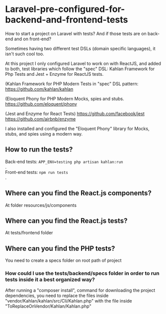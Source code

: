 # Laravel-pre-configured-for-backend-and-frontend-tests
How to start a project on Laravel with tests? And if those tests are on back-end and on front-end? 
   
Sometimes having two different test DSLs (domain specific languages), it isn't such cool too.  
  
At this project I only configured Laravel to work on with ReactJS, and added to both, test libraries which follow the "spec" DSL: Kahlan Framework for Php Tests and Jest + Enzyme for ReactJS tests.  
  
(Kahlan Framework for PHP Modern Tests in "spec" DSL pattern:
https://github.com/kahlan/kahlan  

(Eloquent Phony for PHP Modern Mocks, spies and stubs.  
https://github.com/eloquent/phony  
    
(Jest and Enzyme for React Tests) 
https://github.com/facebook/jest  
https://github.com/airbnb/enzyme  

I also installed and configured the "Eloquent Phony" library for Mocks, stubs, and spies using a modern way.  

## How to run the tests?
Back-end tests: `APP_ENV=testing php artisan kahlan:run`  
.  
Front-end tests: `npm run tests`  
.
## Where can you find the React.js components?
At folder resources/js/components

## Where can you find the React.js tests?
At tests/frontend folder

## Where can you find the PHP tests?
You need to create a specs folder on root path of project  
### How could I use the tests/backend/specs folder in order to run tests inside it a best organized way?  
After running a "composer install", command for downloading the project dependencies, you need to replace the files inside "vendor/Kahlan/kahlan/src/Cli/Kahlan.php" with the file inside "ToReplaceOnVendor/Kahlan/Kahlan.php"   

